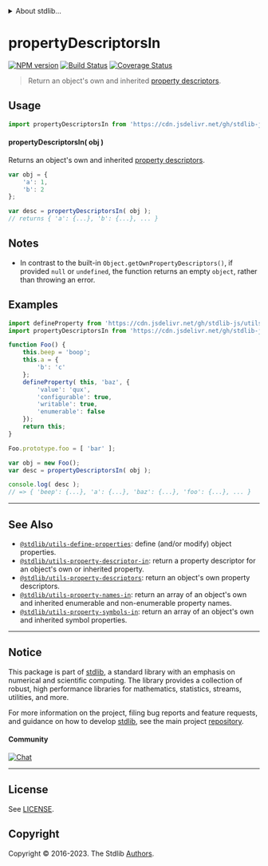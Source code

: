<!--

@license Apache-2.0

Copyright (c) 2018 The Stdlib Authors.

Licensed under the Apache License, Version 2.0 (the "License");
you may not use this file except in compliance with the License.
You may obtain a copy of the License at

   http://www.apache.org/licenses/LICENSE-2.0

Unless required by applicable law or agreed to in writing, software
distributed under the License is distributed on an "AS IS" BASIS,
WITHOUT WARRANTIES OR CONDITIONS OF ANY KIND, either express or implied.
See the License for the specific language governing permissions and
limitations under the License.

-->


<details>
  <summary>
    About stdlib...
  </summary>
  <p>We believe in a future in which the web is a preferred environment for numerical computation. To help realize this future, we've built stdlib. stdlib is a standard library, with an emphasis on numerical and scientific computation, written in JavaScript (and C) for execution in browsers and in Node.js.</p>
  <p>The library is fully decomposable, being architected in such a way that you can swap out and mix and match APIs and functionality to cater to your exact preferences and use cases.</p>
  <p>When you use stdlib, you can be absolutely certain that you are using the most thorough, rigorous, well-written, studied, documented, tested, measured, and high-quality code out there.</p>
  <p>To join us in bringing numerical computing to the web, get started by checking us out on <a href="https://github.com/stdlib-js/stdlib">GitHub</a>, and please consider <a href="https://opencollective.com/stdlib">financially supporting stdlib</a>. We greatly appreciate your continued support!</p>
</details>

# propertyDescriptorsIn

[![NPM version][npm-image]][npm-url] [![Build Status][test-image]][test-url] [![Coverage Status][coverage-image]][coverage-url] <!-- [![dependencies][dependencies-image]][dependencies-url] -->

> Return an object's own and inherited [property descriptors][@stdlib/utils/property-descriptors].



<section class="usage">

## Usage

```javascript
import propertyDescriptorsIn from 'https://cdn.jsdelivr.net/gh/stdlib-js/utils-property-descriptors-in@deno/mod.js';
```

#### propertyDescriptorsIn( obj )

Returns an object's own and inherited [property descriptors][@stdlib/utils/property-descriptors].

```javascript
var obj = {
    'a': 1,
    'b': 2
};

var desc = propertyDescriptorsIn( obj );
// returns { 'a': {...}, 'b': {...}, ... }
```

</section>

<!-- /.usage -->

<section class="notes">

## Notes

-   In contrast to the built-in `Object.getOwnPropertyDescriptors()`, if provided `null` or `undefined`, the function returns an empty `object`, rather than throwing an error.

</section>

<!-- /.notes -->

<section class="examples">

## Examples

<!-- eslint no-undef: "error" -->

```javascript
import defineProperty from 'https://cdn.jsdelivr.net/gh/stdlib-js/utils-define-property@deno/mod.js';
import propertyDescriptorsIn from 'https://cdn.jsdelivr.net/gh/stdlib-js/utils-property-descriptors-in@deno/mod.js';

function Foo() {
    this.beep = 'boop';
    this.a = {
        'b': 'c'
    };
    defineProperty( this, 'baz', {
        'value': 'qux',
        'configurable': true,
        'writable': true,
        'enumerable': false
    });
    return this;
}

Foo.prototype.foo = [ 'bar' ];

var obj = new Foo();
var desc = propertyDescriptorsIn( obj );

console.log( desc );
// => { 'beep': {...}, 'a': {...}, 'baz': {...}, 'foo': {...}, ... }
```

</section>

<!-- /.examples -->

<!-- Section for related `stdlib` packages. Do not manually edit this section, as it is automatically populated. -->

<section class="related">

* * *

## See Also

-   <span class="package-name">[`@stdlib/utils-define-properties`][@stdlib/utils/define-properties]</span><span class="delimiter">: </span><span class="description">define (and/or modify) object properties.</span>
-   <span class="package-name">[`@stdlib/utils-property-descriptor-in`][@stdlib/utils/property-descriptor-in]</span><span class="delimiter">: </span><span class="description">return a property descriptor for an object's own or inherited property.</span>
-   <span class="package-name">[`@stdlib/utils-property-descriptors`][@stdlib/utils/property-descriptors]</span><span class="delimiter">: </span><span class="description">return an object's own property descriptors.</span>
-   <span class="package-name">[`@stdlib/utils-property-names-in`][@stdlib/utils/property-names-in]</span><span class="delimiter">: </span><span class="description">return an array of an object's own and inherited enumerable and non-enumerable property names.</span>
-   <span class="package-name">[`@stdlib/utils-property-symbols-in`][@stdlib/utils/property-symbols-in]</span><span class="delimiter">: </span><span class="description">return an array of an object's own and inherited symbol properties.</span>

</section>

<!-- /.related -->

<!-- Section for all links. Make sure to keep an empty line after the `section` element and another before the `/section` close. -->


<section class="main-repo" >

* * *

## Notice

This package is part of [stdlib][stdlib], a standard library with an emphasis on numerical and scientific computing. The library provides a collection of robust, high performance libraries for mathematics, statistics, streams, utilities, and more.

For more information on the project, filing bug reports and feature requests, and guidance on how to develop [stdlib][stdlib], see the main project [repository][stdlib].

#### Community

[![Chat][chat-image]][chat-url]

---

## License

See [LICENSE][stdlib-license].


## Copyright

Copyright &copy; 2016-2023. The Stdlib [Authors][stdlib-authors].

</section>

<!-- /.stdlib -->

<!-- Section for all links. Make sure to keep an empty line after the `section` element and another before the `/section` close. -->

<section class="links">

[npm-image]: http://img.shields.io/npm/v/@stdlib/utils-property-descriptors-in.svg
[npm-url]: https://npmjs.org/package/@stdlib/utils-property-descriptors-in

[test-image]: https://github.com/stdlib-js/utils-property-descriptors-in/actions/workflows/test.yml/badge.svg?branch=main
[test-url]: https://github.com/stdlib-js/utils-property-descriptors-in/actions/workflows/test.yml?query=branch:main

[coverage-image]: https://img.shields.io/codecov/c/github/stdlib-js/utils-property-descriptors-in/main.svg
[coverage-url]: https://codecov.io/github/stdlib-js/utils-property-descriptors-in?branch=main

<!--

[dependencies-image]: https://img.shields.io/david/stdlib-js/utils-property-descriptors-in.svg
[dependencies-url]: https://david-dm.org/stdlib-js/utils-property-descriptors-in/main

-->

[chat-image]: https://img.shields.io/gitter/room/stdlib-js/stdlib.svg
[chat-url]: https://app.gitter.im/#/room/#stdlib-js_stdlib:gitter.im

[stdlib]: https://github.com/stdlib-js/stdlib

[stdlib-authors]: https://github.com/stdlib-js/stdlib/graphs/contributors

[umd]: https://github.com/umdjs/umd
[es-module]: https://developer.mozilla.org/en-US/docs/Web/JavaScript/Guide/Modules

[deno-url]: https://github.com/stdlib-js/utils-property-descriptors-in/tree/deno
[umd-url]: https://github.com/stdlib-js/utils-property-descriptors-in/tree/umd
[esm-url]: https://github.com/stdlib-js/utils-property-descriptors-in/tree/esm
[branches-url]: https://github.com/stdlib-js/utils-property-descriptors-in/blob/main/branches.md

[stdlib-license]: https://raw.githubusercontent.com/stdlib-js/utils-property-descriptors-in/main/LICENSE

<!-- <related-links> -->

[@stdlib/utils/define-properties]: https://github.com/stdlib-js/utils-define-properties/tree/deno

[@stdlib/utils/property-descriptor-in]: https://github.com/stdlib-js/utils-property-descriptor-in/tree/deno

[@stdlib/utils/property-descriptors]: https://github.com/stdlib-js/utils-property-descriptors/tree/deno

[@stdlib/utils/property-names-in]: https://github.com/stdlib-js/utils-property-names-in/tree/deno

[@stdlib/utils/property-symbols-in]: https://github.com/stdlib-js/utils-property-symbols-in/tree/deno

<!-- </related-links> -->

</section>

<!-- /.links -->
